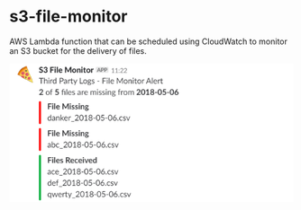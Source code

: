 # s3-file-monitor

AWS Lambda function that can be scheduled using CloudWatch to monitor an S3 bucket for the delivery of files.

![screenshot of slack message](/s3-file-monitor-screenshot.png?raw=true "screenshot of slack message")
